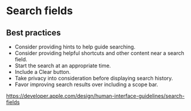# Search fields
## Best practices
- Consider providing hints to help guide searching.
- Consider providing helpful shortcuts and other content near a search field.
- Start the search at an appropriate time.
- Include a Clear button.
- Take privacy into consideration before displaying search history.
- Favor improving search results over including a scope bar.

https://developer.apple.com/design/human-interface-guidelines/search-fields
